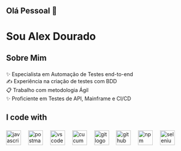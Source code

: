 <h2 align="left">Olá Pessoal 👋 </h2>

###

<h1 align="left">Sou Alex Dourado</h1>

###

<h2 align="left">Sobre Mim </h2>

###

<p align="left">
✨ Especialista em Automação de Testes end-to-end<br>
✍️ Experiência na criação de testes com BDD<br>
 📋 Trabalho com metodologia Ágil<br>
✨ Proficiente em Testes de API, Mainframe e CI/CD
</p>


###

<h2 align="left">I code with</h2>

###

   
  

  <div align="left">
  <img src="https://cdn.jsdelivr.net/gh/devicons/devicon/icons/javascript/javascript-original.svg" height="40" alt="javascript logo"  />
  <img width="12" />
  <img src="https://skillicons.dev/icons?i=postman" height="40" alt="postman logo"  />
  <img width="12" />
  <img src="https://skillicons.dev/icons?i=vscode" height="40" alt="vscode logo"  />
  <img width="12" />
  <img src="https://cdn.simpleicons.org/cucumber/23D96C" height="40" alt="cucumber logo"  />
  <img width="12" />
  <img src="https://cdn.simpleicons.org/git/F05032" height="40" alt="git logo"  />
  <img width="12" />
  <img src="https://cdn.simpleicons.org/github/181717" height="40" alt="github logo"  />
  <img width="12" />
  <img src="https://cdn.simpleicons.org/npm/CB3837" height="40" alt="npm logo"  />
  <img width="12" />
  <img src="https://skillicons.dev/icons?i=selenium" height="40" alt="selenium logo"  />
</div>

###

###
